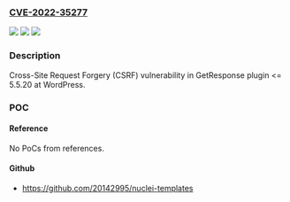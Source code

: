 ### [CVE-2022-35277](https://cve.mitre.org/cgi-bin/cvename.cgi?name=CVE-2022-35277)
![](https://img.shields.io/static/v1?label=Product&message=GetResponse%20for%20WordPress%20(WordPress%20plugin)&color=blue)
![](https://img.shields.io/static/v1?label=Version&message=%3C%3D%205.5.20%3C%3D%205.5.20%20&color=brighgreen)
![](https://img.shields.io/static/v1?label=Vulnerability&message=CWE-352%20Cross-Site%20Request%20Forgery%20(CSRF)&color=brighgreen)

### Description

Cross-Site Request Forgery (CSRF) vulnerability in GetResponse plugin <= 5.5.20 at WordPress.

### POC

#### Reference
No PoCs from references.

#### Github
- https://github.com/20142995/nuclei-templates

